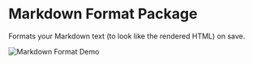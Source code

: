 Markdown Format Package
=======================

Formats your Markdown text (to look like the rendered HTML) on save.

![Markdown Format Demo](https://github.com/shurcooL/atom-markdown-format/blob/master/Demo.gif?raw=true)
